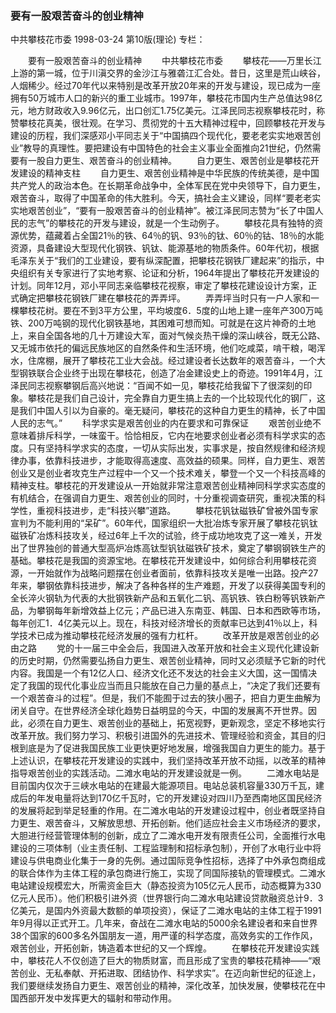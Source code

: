 ### 要有一股艰苦奋斗的创业精神
中共攀枝花市委
1998-03-24
第10版(理论)
专栏：

　　要有一股艰苦奋斗的创业精神
　　中共攀枝花市委
　　攀枝花——万里长江上游的第一城，位于川滇交界的金沙江与雅砻江汇合处。昔日，这里是荒山峡谷，人烟稀少。经过70年代以来特别是改革开放20年来的开发与建设，现已成为一座拥有50万城市人口的新兴的重工业城市。1997年，攀枝花市国内生产总值达98亿元，地方财政收入9.96亿元，出口创汇1.75亿美元。江泽民同志视察攀枝花时，称赞攀枝花真美，很壮观。在学习、贯彻党的十五大精神过程中，回顾攀枝花开发与建设的历程，我们深感邓小平同志关于“中国搞四个现代化，要老老实实地艰苦创业”教导的真理性。要把建设有中国特色的社会主义事业全面推向21世纪，仍然需要有一股自力更生、艰苦奋斗的创业精神。
　　自力更生、艰苦创业是攀枝花开发建设的精神支柱
　　自力更生、艰苦创业精神是中华民族的传统美德，是中国共产党人的政治本色。在长期革命战争中，全体军民在党中央领导下，自力更生，艰苦奋斗，取得了中国革命的伟大胜利。今天，搞社会主义建设，同样“要老老实实地艰苦创业”，“要有一股艰苦奋斗的创业精神”。被江泽民同志赞为“长了中国人民的志气”的攀枝花的开发与建设，就是一个生动例子。
　　攀枝花具有独特的资源优势，蕴藏着占全国21％的铁、64％的钒、93％的钛、60％的钴、18％的水能资源，具备建设大型现代化钢铁、钒钛、能源基地的物质条件。60年代初，根据毛泽东关于“我们的工业建设，要有纵深配置，把攀枝花钢铁厂建起来”的指示，中央组织有关专家进行了实地考察、论证和分析，1964年提出了攀枝花开发建设的计划。同年12月，邓小平同志亲临攀枝花视察，审定了攀枝花建设设计方案，正式确定把攀枝花钢铁厂建在攀枝花的弄弄坪。
　　弄弄坪当时只有一户人家和一棵攀枝花树。要在不到3平方公里，平均坡度6．5度的山地上建一座年产300万吨铁、200万吨钢的现代化钢铁基地，其困难可想而知。可就是在这片神奇的土地上，来自全国各地的几十万建设大军，面对气候炎热干燥的深山峡谷，既无公路、又无城市依托的偏远民族地区的自然条件和生活环境，他们吃咸菜，啃干粮，喝浑水，住席棚，展开了攀枝花工业大会战。经过建设者长达数年的艰苦奋斗，一个大型钢铁联合企业终于出现在攀枝花，创造了冶金建设史上的奇迹。1991年4月，江泽民同志视察攀钢后高兴地说：“百闻不如一见，攀枝花给我留下了很深刻的印象。攀枝花是我们自己设计，完全靠自力更生搞上去的一个比较现代化的钢厂，这是我们中国人引以为自豪的。毫无疑问，攀枝花的这种自力更生的精神，长了中国人民的志气。”
　　科学求实是艰苦创业的内在要求和可靠保证
　　艰苦创业绝不意味着排斥科学，一味蛮干。恰恰相反，它内在地要求创业者必须有科学求实的态度。只有坚持科学求实的态度，一切从实际出发，实事求是，按自然规律和经济规律办事，依靠科技进步，才能取得高速度、高效益的硕果。同样，自力更生、艰苦创业又是创业者攻克生产过程中一个又一个技术难关，攀登一个又一个科技高峰的精神支柱。攀枝花的开发建设从一开始就非常注意艰苦创业精神同科学求实态度的有机结合，在强调自力更生、艰苦创业的同时，十分重视调查研究，重视决策的科学性，重视科技进步，走“科技兴攀”道路。
　　攀枝花钒钛磁铁矿曾被外国专家宣判为不能利用的“呆矿”。60年代，国家组织一大批冶炼专家开展了攀枝花钒钛磁铁矿冶炼科技攻关，经过6年上千次的试验，终于成功地攻克了这一难关，开发出了世界独创的普通大型高炉冶炼高钛型钒钛磁铁矿技术，奠定了攀钢钢铁生产的基础。攀枝花是我国的资源宝地。在攀枝花开发建设中，如何综合利用攀枝花资源，一开始就作为战略问题摆在创业者面前，依靠科技攻关是唯一出路。投产27年来，攀钢依靠科技进步，解决了各种各样的生产难题，开发了以获得美国专利的全长淬火钢轨为代表的大批钢铁新产品和五氧化二钒、高钒铁、铁白粉等钒铁新产品，为攀钢每年新增效益上亿元；产品已进入东南亚、韩国、日本和西欧等市场，每年创汇1．4亿美元以上。现在，科技对经济增长的贡献率已达到41％以上，科学技术已成为推动攀枝花经济发展的强有力杠杆。
　　改革开放是艰苦创业的必由之路
　　党的十一届三中全会后，我国进入改革开放和社会主义现代化建设新的历史时期，仍然需要弘扬自力更生、艰苦创业精神，同时又必须赋予它新的时代内容。我国是一个有12亿人口、经济文化还不发达的社会主义大国，这一国情决定了我国的现代化事业应当而且只能放在自己力量的基点上，“决定了我们还要有一个艰苦奋斗的过程”。但是，我们不能囿于过去的狭小圈子，把自力更生曲解为闭关自守。在世界经济全球化趋势日益明显的今天，中国的发展离不开世界。因此，必须在自力更生、艰苦创业的基础上，拓宽视野，更新观念，坚定不移地实行改革开放。我们努力学习、积极引进国外的先进技术、管理经验和资金，其目的归根到底是为了促进我国民族工业更快更好地发展，增强我国自力更生的能力。基于上述认识，在攀枝花开发建设的实践中，我们坚持改革开放不动摇，以改革的精神指导艰苦创业的实践活动。二滩水电站的开发建设就是一例。
　　二滩水电站是目前国内仅次于三峡水电站的在建最大能源项目。电站总装机容量330万千瓦，建成后的年发电量将达到170亿千瓦时，它的开发建设对四川乃至西南地区国民经济的发展将起到举足轻重的作用。在二滩水电站的开发建设过程中，创业者既坚持自力更生、艰苦奋斗，又解放思想、开拓创新。他们适应社会主义市场经济的要求，大胆进行经营管理体制的创新，成立了二滩水电开发有限责任公司，全面推行水电建设的三项体制（业主责任制、工程监理制和招标承包制），开创了水电行业中将建设与供电商业化集于一身的先例。通过国际竞争性招标，选择了中外承包商组成的联合体作为主体工程的承包商进行施工，实现了同国际接轨的管理模式。二滩水电站建设规模宏大，所需资金巨大（静态投资为105亿元人民币，动态概算为330亿元人民币）。他们积极引进外资（世界银行向二滩水电站建设贷款融资总计9．3亿美元，是国内外资最大数额的单项投资），保证了二滩水电站的主体工程于1991年9月得以正式开工。几年来，奋战在二滩水电站的5000余名建设者和来自世界38个国家的600多名外国朋友一道，用严谨的科学态度，高效务实的工作作风，艰苦创业，开拓创新，铸造着本世纪的又一个辉煌。
　　在攀枝花开发建设实践中，攀枝花人不仅创造了巨大的物质财富，而且形成了宝贵的攀枝花精神——“艰苦创业、无私奉献、开拓进取、团结协作、科学求实”。在迈向新世纪的征途上，我们要继续发扬自力更生、艰苦创业的精神，深化改革，加快发展，使攀枝花在中国西部开发中发挥更大的辐射和带动作用。
